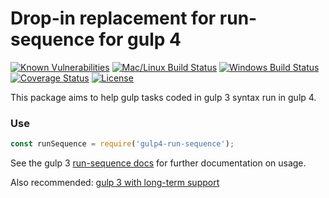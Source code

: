 # Drop-in replacement for run-sequence for gulp 4

[![Known Vulnerabilities][snyk-image]][snyk-url]
[![Mac/Linux Build Status][travis-image]][travis-url]
[![Windows Build Status][appveyor-image]][appveyor-url]
[![Coverage Status][coveralls-image]][coveralls-url]
[![License][license-image]][license-url]

This package aims to help gulp tasks coded in gulp 3 syntax run in gulp 4.

### Use

```javascript
const runSequence = require('gulp4-run-sequence');
```

See the gulp 3 [run-sequence docs](https://github.com/OverZealous/run-sequence) 
for further documentation on usage.

Also recommended: [gulp 3 with long-term support](https://github.com/electric-eloquence/gulp)

[snyk-image]: https://snyk.io/test/github/electric-eloquence/gulp4-run-sequence/master/badge.svg
[snyk-url]: https://snyk.io/test/github/electric-eloquence/gulp4-run-sequence/master

[travis-image]: https://img.shields.io/travis/electric-eloquence/gulp4-run-sequence.svg
[travis-url]: https://travis-ci.org/electric-eloquence/gulp4-run-sequence

[appveyor-image]: https://img.shields.io/appveyor/ci/e2tha-e/gulp4-run-sequence.svg?label=appveyor
[appveyor-url]: https://ci.appveyor.com/project/e2tha-e/gulp4-run-sequence

[coveralls-image]: https://img.shields.io/coveralls/electric-eloquence/gulp4-run-sequence/master.svg
[coveralls-url]: https://coveralls.io/r/electric-eloquence/gulp4-run-sequence

[license-image]: https://img.shields.io/github/license/electric-eloquence/gulp4-run-sequence.svg
[license-url]: https://raw.githubusercontent.com/electric-eloquence/gulp4-run-sequence/master/LICENSE

